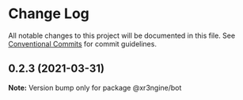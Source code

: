 # Change Log

All notable changes to this project will be documented in this file.
See [Conventional Commits](https://conventionalcommits.org) for commit guidelines.

## 0.2.3 (2021-03-31)

**Note:** Version bump only for package @xr3ngine/bot
